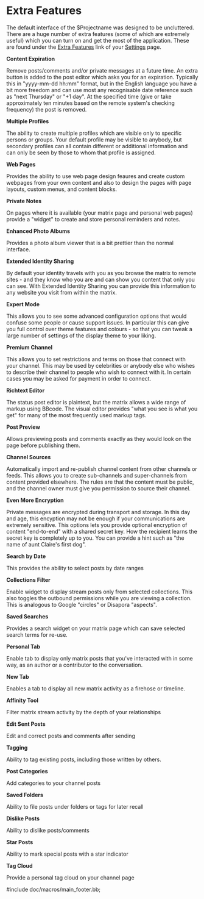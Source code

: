 Extra Features
==============

The default interface of the $Projectname was designed to be uncluttered. There are a huge number of extra features (some of which are extremely useful) which you can turn on and get the most of the application. These are found under the [Extra Features](settings/features) link of your [Settings](settings) page.

**Content Expiration** 

Remove posts/comments and/or private messages at a future time. An extra button is added to the post editor which asks you for an expiration. Typically this in "yyyy-mm-dd hh:mm" format, but in the English language you have a bit more freedom and can use most any recognisable date reference such as "next Thursday" or "+1 day". At the specified time (give or take approximately ten minutes based on the remote system's checking frequency) the post is removed. 
 
**Multiple Profiles**

The ability to create multiple profiles which are visible only to specific persons or groups. Your default profile may be visible to anybody, but secondary profiles can all contain different or additional information and can only be seen by those to whom that profile is assigned.
 
**Web Pages**

Provides the ability to use web page design feaures and create custom webpages from your own content and also to design the pages with page layouts, custom menus, and content blocks.

**Private Notes**

On pages where it is available (your matrix page and personal web pages) provide a "widget" to create and store personal reminders and notes. 

**Enhanced Photo Albums**

Provides a photo album viewer that is a bit prettier than the normal interface.

**Extended Identity Sharing**

By default your identity travels with you as you browse the matrix to remote sites - and they know who you are and can show you content that only you can see. With Extended Identity Sharing you can provide this information to any website you visit from within the matrix. 

**Expert Mode**

This allows you to see some advanced configuration options that would confuse some people or cause support issues. In particular this can give you full control over theme features and colours - so that you can tweak a large number of settings of the display theme to your liking. 

**Premium Channel**

This allows you to set restrictions and terms on those that connect with your channel. This may be used by celebrities or anybody else who wishes to describe their channel to people who wish to connect with it. In certain cases you may be asked for payment in order to connect.  


**Richtext Editor**

The status post editor is plaintext, but the matrix allows a wide range of markup using BBcode. The visual editor provides "what you see is what you get" for many of the most frequently used markup tags. 

**Post Preview**

Allows previewing posts and comments exactly as they would look on the page before publishing them.

**Channel Sources**

Automatically import and re-publish channel content from other channels or feeds. This allows you to create sub-channels and super-channels from content provided elsewhere. The rules are that the content must be public, and the channel owner must give you permission to source their channel.

**Even More Encryption**

Private messages are encrypted during transport and storage. In this day and age, this encyption may not be enough if your communications are extremely sensitive. This options lets you provide optional encryption of content "end-to-end" with a shared secret key. How the recipient learns the secret key is completely up to you. You can provide a hint such as "the name of aunt Claire's first dog". 
 

**Search by Date**

This provides the ability to select posts by date ranges

**Collections Filter**

Enable widget to display stream posts only from selected collections. This also toggles the outbound permissions while you are viewing a collection. This is analogous to Google "circles" or Disapora "aspects". 

**Saved Searches**

Provides a search widget on your matrix page which can save selected search terms for re-use.

**Personal Tab**

Enable tab to display only matrix posts that you've interacted with in some way, as an author or a contributor to the conversation.

**New Tab**

Enables a tab to display all new matrix activity as a firehose or timeline.

**Affinity Tool**

Filter matrix stream activity by the depth of your relationships

**Edit Sent Posts**

Edit and correct posts and comments after sending

**Tagging**

Ability to tag existing posts, including those written by others.

**Post Categories**

Add categories to your channel posts

**Saved Folders**

Ability to file posts under folders or tags for later recall

**Dislike Posts**

Ability to dislike posts/comments

**Star Posts**

Ability to mark special posts with a star indicator

**Tag Cloud**

Provide a personal tag cloud on your channel page

#include doc/macros/main_footer.bb;
